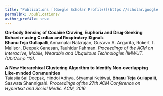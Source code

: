 ```yaml
---
title: "Publications [(Google Scholar Profile)](https://scholar.google.com/citations?user=Jfoac8IAAAAJ&hl=en)"
permalink: /publications/
author_profile: true
---
```


<b>On-body Sensing of Cocaine Craving, Euphoria and Drug-Seeking Behavior using Cardiac and Respiratory Signals</b> <br> <b>Bhanu Teja Gullapalli</b>,Annamalai Natarajan, Gustavo A. Angarita, Robert T. Malison, Deepak Ganesan, Tauhidur Rahman. <i>Proceedings of the ACM on Interactive, Mobile, Wearable and Ubiquitous Technologies (IMWUT) (UbiComp '19).</i> 

<b>A New Hierarchical Clustering Algorithm to Identify Non-overlapping Like-minded Communities</b> <br>	Talasila Sai Deepak, Hindol Adhya, Shyamal Kejriwal,  <b>Bhanu Teja Gullapalli</b>, Saswata Shannigrahi. <i>Proceedings of the 27th ACM Conference on Hypertext and Social Media. ACM, 2016</i> 
